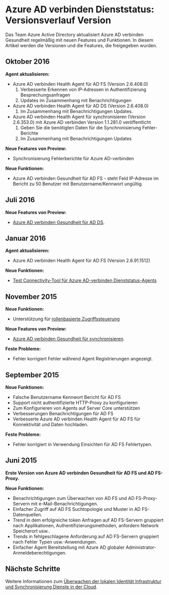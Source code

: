 <properties
    pageTitle="Azure AD verbinden Versionsverlauf Dienststatus"
    description="Dieses Dokument beschreibt die Versionen für Azure AD verbinden Gesundheit und welche in diesen Versionen einbezogen wurde."
    services="active-directory"
    documentationCenter=""
    authors="karavar"
    manager="samueld"
    editor="curtand"/>

<tags
    ms.service="active-directory"
    ms.workload="identity"
    ms.tgt_pltfrm="na"
    ms.devlang="na"
    ms.topic="article"
    ms.date="10/18/2016"
    ms.author="vakarand"/>

# <a name="azure-ad-connect-health-version-release-history"></a>Azure AD verbinden Dienststatus: Versionsverlauf Version

Das Team Azure Active Directory aktualisiert Azure AD verbinden Gesundheit regelmäßig mit neuen Features und Funktionen. In diesem Artikel werden die Versionen und die Features, die freigegeben wurden.

## <a name="october-2016"></a>Oktober 2016
**Agent aktualisieren:**
- Azure AD verbinden Health Agent für AD FS \(Version 2.6.408.0\)
    1. Verbesserte Erkennen von IP-Adressen in Authentifizierung Besprechungsanfragen
    2. Updates im Zusammenhang mit Benachrichtigungen
- Azure AD verbinden Health Agent für AD DS (Version 2.6.408.0)
    1. Im Zusammenhang mit Benachrichtigungen Updates.
- Azure AD verbinden Health Agent für synchronisieren (Version 2.6.353.0) mit Azure AD verbinden Version 1.1.281.0 veröffentlicht
    1. Geben Sie die benötigten Daten für die Synchronisierung Fehler-Berichte
    2. Im Zusammenhang mit Benachrichtigungen Updates

**Neue Features von Preview:**
- Synchronisierung Fehlerberichte für Azure AD-verbinden

**Neue Funktionen:**
- Azure AD verbinden Gesundheit für AD FS - steht Feld IP-Adresse im Bericht zu 50 Benutzer mit Benutzername/Kennwort ungültig.

## <a name="july-2016"></a>Juli 2016

**Neue Features von Preview:**

- [Azure AD verbinden Gesundheit für AD DS](active-directory-aadconnect-health-adds.md).


## <a name="january-2016"></a>Januar 2016


**Agent aktualisieren:**

- Azure AD verbinden Health Agent für AD FS (Version 2.6.91.1512)


**Neue Funktionen:**

- [Test Connectivity-Tool für Azure AD-verbinden Dienststatus-Agents](active-directory-aadconnect-health-agent-install.md#test-connectivity-to-azure-ad-connect-health-service)


## <a name="november-2015"></a>November 2015


**Neue Funktionen:**

- Unterstützung für [rollenbasierte Zugriffssteuerung](active-directory-aadconnect-health-operations.md#manage-access-with-role-based-access-control)


**Neue Features von Preview:**

- [Azure AD verbinden Gesundheit für synchronisieren](active-directory-aadconnect-health-sync.md).

**Feste Probleme:**

- Fehler korrigiert Fehler während Agent Registrierungen angezeigt.

## <a name="september-2015"></a>September 2015

**Neue Funktionen:**

- Falsche Benutzername Kennwort Bericht für AD FS
- Support nicht authentifizierte HTTP-Proxy zu konfigurieren
- Zum Konfigurieren von Agents auf Server Core unterstützen
- Verbesserungen Benachrichtigungen für AD FS
- Verbesserte Azure AD verbinden Health Agent für AD FS für Konnektivität und Daten hochladen.


**Feste Probleme:**

- Fehler korrigiert in Verwendung Einsichten für AD FS Fehlertypen.


## <a name="june-2015"></a>Juni 2015

**Erste Version von Azure AD verbinden Gesundheit für AD FS und AD FS-Proxy.**

**Neue Funktionen:**

- Benachrichtigungen zum Überwachen von AD FS und AD FS-Proxy-Servern mit e-Mail-Benachrichtigungen.
- Einfacher Zugriff auf AD FS Suchtopologie und Muster in AD FS-Datenquellen.
- Trend in dem erfolgreiche token Anfragen auf AD FS-Servern gruppiert nach Applikationen, Authentifizierungsmethoden, anfordern Network Speicherort usw..
- Trends in fehlgeschlagene Anforderung auf AD FS-Servern gruppiert nach Fehler Typen usw.-Anwendungen.
- Einfacher Agent Bereitstellung mit Azure AD globaler Administrator-Anmeldeberechtigungen.  




## <a name="next-steps"></a>Nächste Schritte
Weitere Informationen zum [Überwachen der lokalen Identität Infrastruktur und Synchronisierung Dienste in der Cloud](active-directory-aadconnect-health.md).
